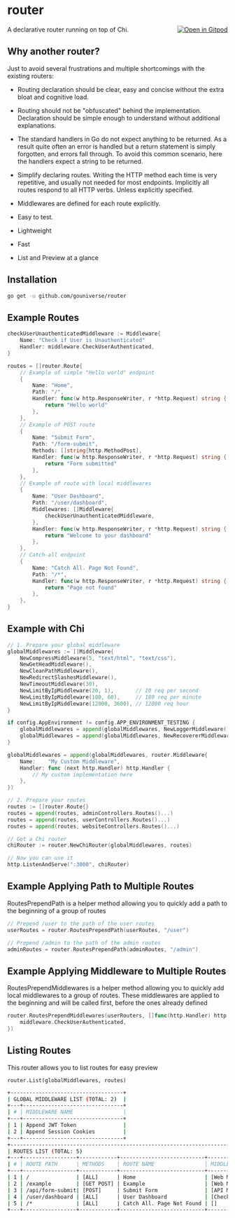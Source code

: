 # router

<a href="https://gitpod.io/#https://github.com/gouniverse/router" style="float:right;"><img src="https://gitpod.io/button/open-in-gitpod.svg" alt="Open in Gitpod" loading="lazy"></a>

A declarative router running on top of Chi.

## Why another router?

Just to avoid several frustrations and multiple shortcomings with the existing routers:

- Routing declaration should be clear, easy and concise without the extra bloat and cognitive load.

- Routing should not be "obfuscated" behind the implementation. Declaration should be simple enough to understand without additional explanations.

- The standard handlers in Go do not expect anything to be returned. As a result quite often an error is handled but a return statement is simply forgotten, and errors fall through. To avoid this common scenario, here the handlers expect a string to be returned.

- Simplify declaring routes. Writing the HTTP method each time is very repetitive, and usually not needed for most endpoints. Implicitly all routes respond to all HTTP verbs. Unless explicitly specified.

- Middlewares are defined for each route explicitly.

- Easy to test.

- Lightweight

- Fast

- List and Preview at a glance

## Installation

```sh
go get -u github.com/gouniverse/router
```

## Example Routes

```go
checkUserUnauthenticatedMiddleware := Middleware{
    Name: "Check if User is Unauthenticated"
    Handler: middleware.CheckUserAuthenticated,
}

routes = []router.Route{
    // Example of simple "Hello world" endpoint
    {
        Name: "Home",
        Path: "/",
        Handler: func(w http.ResponseWriter, r *http.Request) string {
            return "Hello world"
        },
    },
    // Example of POST route
    {
        Name: "Submit Form",
        Path: "/form-submit",
        Methods: []string{http.MethodPost],
        Handler: func(w http.ResponseWriter, r *http.Request) string {
            return "Form submitted"
        },
    },
    // Example of route with local middlewares
    {
        Name: "User Dashboard",
        Path: "/user/dashboard",
        Middlewares: []Middleware{
		    checkUserUnauthenticatedMiddleware,
        },
        Handler: func(w http.ResponseWriter, r *http.Request) string {
            return "Welcome to your dashboard"
        },
    },
    // Catch-all endpoint
    {
        Name: "Catch All. Page Not Found",
        Path: "/*",
        Handler: func(w http.ResponseWriter, r *http.Request) string {
            return "Page not found"
        },
    },
}
```

## Example with Chi

```go
// 1. Prepare your global middleware
globalMiddlewares := []Middleware{
    NewCompressMiddleware(5, "text/html", "text/css"),
    NewGetHeadMiddleware(),
    NewCleanPathMiddleware(),
    NewRedirectSlashesMiddleware(),
    NewTimeoutMiddleware(30),
    NewLimitByIpMiddleware(20, 1),       // 20 req per second
	NewLimitByIpMiddleware(180, 60),     // 180 req per minute
	NewLimitByIpMiddleware(12000, 3600), // 12000 req hour
}

if config.AppEnvironment != config.APP_ENVIRONMENT_TESTING {
	globalMiddlewares = append(globalMiddlewares, NewLoggerMiddleware())
	globalMiddlewares = append(globalMiddlewares, NewRecovererMiddleware())
}

globalMiddlewares = append(globalMiddlewares, router.Middleware{
    Name:    "My Custom Middleware",
    Handler: func (next http.Handler) http.Handler {
        // My custom implementation here
    },
})

// 2. Prepare your routes
routes := []router.Route{}
routes = append(routes, adminControllers.Routes()...)
routes = append(routes, userControllers.Routes()...)
routes = append(routes, websiteControllers.Routes()...)

// Get a Chi router
chiRouter := router.NewChiRouter(globalMiddlewares, routes)

// Now you can use it
http.ListenAndServe(":3000", chiRouter)
```

## Example Applying Path to Multiple Routes

RoutesPrependPath is a helper method allowing you to quickly add
a path to the beginning of a group of routes

```go
// Prepend /user to the path of the user routes
userRoutes = router.RoutesPrependPath(userRoutes, "/user")

// Prepend /admin to the path of the admin routes
adminRoutes = router.RoutesPrependPath(adminRoutes, "/admin")
```

## Example Applying Middleware to Multiple Routes


RoutesPrependMiddlewares is a helper method allowing you to quickly add
local middlewares to a group of routes. These middlewares are applied to
the beginning and will be called first, before the ones already defined

```go
router.RoutesPrependMiddlewares(userRouters, []func(http.Handler) http.Handler{
    middleware.CheckUserAuthenticated,
})
```

## Listing Routes

This router allows you to list routes for easy preview

```golang
router.List(globalMiddlewares, routes)
```

```sh
+------------------------------------+
| GLOBAL MIDDLEWARE LIST (TOTAL: 2)  |
+---+--------------------------------+
| # | MIDDLEWARE NAME                |
+---+--------------------------------+
| 1 | Append JWT Token               |
| 2 | Append Session Cookies         |
+---+--------------------------------+
+-------------------------------------------------------------------------------------------------+
| ROUTES LIST (TOTAL: 5)                                                                          |
+---+-----------------+------------+---------------------------+----------------------------------+
| # | ROUTE PATH      | METHODS    | ROUTE NAME                | MIDDLEWARE NAME LIST             |
+---+-----------------+------------+---------------------------+----------------------------------+
| 1 | /               | [ALL]      | Home                      | [Web Middleware]                 |
| 2 | /example        | [GET POST] | Example                   | [Web Middleware]                 |
| 3 | /api/form-submit| [POST]     | Submit Form               | [API Middleware, Verify Form]    |
| 4 | /user/dashboard | [ALL]      | User Dashboard            | [Check if User is Authenticated] |
| 5 | /*              | [ALL]      | Catch All. Page Not Found | []                               |
+---+-----------------+------------+---------------------------+----------------------------------+
```
